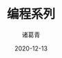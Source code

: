 ---
date: 2020-12-13
description: "倘若代码和注释不一致,那么很可能两者都是错的. －－Norm Schryer"
image: "images/recommend_site/xingyouji.jpg"
title: "编程系列"
author: 诸葛青
authorEmoji: 🎅
pinned: false
tags:
- 
series:
- 编程系列  
---